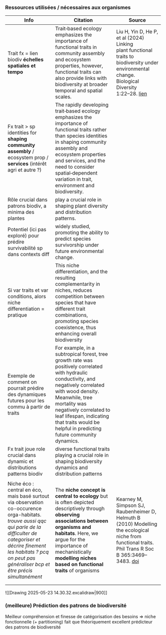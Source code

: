 
### Ressources utilisées / nécessaires aux organismes

| Info                                                                                                                                                                                                                                                       | Citation                                                                                                                                                                                                                                                                                                               | Source                                                                                                                                                                                           |
| ---------------------------------------------------------------------------------------------------------------------------------------------------------------------------------------------------------------------------------------------------------- | ---------------------------------------------------------------------------------------------------------------------------------------------------------------------------------------------------------------------------------------------------------------------------------------------------------------------- | ------------------------------------------------------------------------------------------------------------------------------------------------------------------------------------------------ |
| Trait fx = lien biodiv **échelles spatiales et tempo**                                                                                                                                                                                                     | Trait‐based ecology emphasizes the  importance of functional traits in community assembly and ecosystem properties,  however, functional traits can also provide links with biodiversity at broader temporal  and spatial scales.                                                                                      | Liu H, Yin D, He P, et al (2024) Linking <br>plant functional traits to biodiversity under<br>environmental change. Biological Diversity<br>1:22–28.  [lien](https://doi.org/10.1002/bod2.12004) |
| Fx trait > sp identities for **shaping community assembly** / ecosystem prop / **services** (intérêt agri et autre ?)                                                                                                                                      | The rapidly developing trait‐based ecology emphasizes the importance of functional traits rather than species identities in shaping  community assembly and ecosystem properties and services, and  the need to consider spatial‐dependent variation in trait, environment and biodiversity.                           |                                                                                                                                                                                                  |
| Rôle crucial dans patrons biodiv, a minima des plantes                                                                                                                                                                                                     | play a crucial role in shaping plant  diversity and distribution patterns.                                                                                                                                                                                                                                             |                                                                                                                                                                                                  |
| Potentiel (ici pas exploré) pour prédire survivabilité sp dans contexts diff                                                                                                                                                                               | widely studied, promoting  the ability to predict species survivorship under future environmental change.                                                                                                                                                                                                              |                                                                                                                                                                                                  |
| Si var traits et var conditions, alors niche differentiation = pratique                                                                                                                                                                                    | This niche differentiation, and  the resulting complementarity in niches, reduces competition between species that have different trait combinations, promoting  species coexistence, thus enhancing overall biodiversity                                                                                              |                                                                                                                                                                                                  |
| Exemple de comment on pourrait prédire des dynamiques futures pour les commu à partir de traits                                                                                                                                                            | For example,  in a subtropical forest, tree growth rate was positively correlated  with hydraulic conductivity, and negatively correlated with wood  density. Meanwhile, tree mortality was negatively correlated to leaf  lifespan, indicating that traits would be helpful in predicting future  community dynamics. |                                                                                                                                                                                                  |
| Fx trait joue role crucial dans dynamic et distributions patterns biodiv                                                                                                                                                                                   | diverse functional traits  playing a crucial role in shaping biodiversity dynamics and distribution patterns                                                                                                                                                                                                           |                                                                                                                                                                                                  |
|                                                                                                                                                                                                                                                            |                                                                                                                                                                                                                                                                                                                        |                                                                                                                                                                                                  |
| Niche éco : central en éco, mais basé surtout via observation co-occurence orga-habitats.<br>*trouve aussi qqc qui parle de la difficulter de categoriser et décrire finement les habitats ? pcq on peut pas généraliser bcp et être précis simultanément* | The **niche concept is central to ecology** but is often depicted descriptively through **observing associations between organisms and habitats**. Here, we argue for the importance of mechanistically **modelling niches based on functional traits** of organisms                                                   | Kearney M, Simpson SJ, Raubenheimer D, Helmuth B (2010) Modelling the ecological niche from functional traits. Phil Trans R Soc B 365:3469–3483. [doi](https://doi.org/10.1098/rstb.2010.0034)   |
|                                                                                                                                                                                                                                                            |                                                                                                                                                                                                                                                                                                                        |                                                                                                                                                                                                  |
|                                                                                                                                                                                                                                                            |                                                                                                                                                                                                                                                                                                                        |                                                                                                                                                                                                  |

![[Drawing 2025-05-23 14.30.32.excalidraw|900]]





### (meilleure) Prédiction des patrons de biodiversité

Meilleur compréhension et finesse de catégorisation des besoins => niche fonctionnelle (+ partitioning) fait que théoriquement excellent prédicteur des patrons de biodiversité
